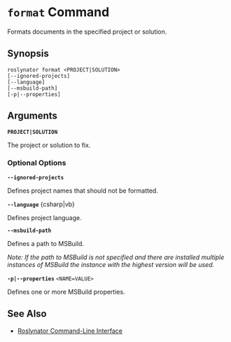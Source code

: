 
# `format` Command

Formats documents in the specified project or solution.

## Synopsis

```
roslynator format <PROJECT|SOLUTION>
[--ignored-projects]
[--language]
[--msbuild-path]
[-p|--properties]
```

## Arguments

**`PROJECT|SOLUTION`**

The project or solution to fix.

### Optional Options

**`--ignored-projects`**

Defines project names that should not be formatted.

**`--language`** {csharp|vb}

Defines project language.

**`--msbuild-path`**

Defines a path to MSBuild.

*Note: If the path to MSBuild is not specified and there are installed multiple instances of MSBuild the instance with the highest version will be used.*

**`-p|--properties`** `<NAME=VALUE>`

Defines one or more MSBuild properties.

## See Also

* [Roslynator Command-Line Interface](README.md)
